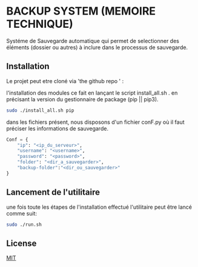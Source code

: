 # BACKUP SYSTEM (MEMOIRE TECHNIQUE)

Systéme de Sauvegarde automatique qui permet de selectionner des éléments (dossier ou autres) à inclure dans le processus de sauvegarde.

## Installation

Le projet peut etre cloné via 'the github repo ' : 

l'installation des modules ce fait en lançant le script install_all.sh . 
en précisant la version du gestionnaire de package (pip || pip3).

```bash
sudo ./install_all.sh pip
```
dans les fichiers présent, nous disposons d'un fichier conF.py où il faut préciser les informations de sauvegarde.

```python
Conf = {
    "ip": "<ip_du_serveur>",
    "username": "<username>",
    "password": "<password>",
    "folder": "<dir_a_sauvegarder>",
    "backup-folder":"<dir_ou_sauvegarder>"
}
```
## Lancement de l'utilitaire

une fois toute les étapes de l'installation effectué l'utilitaire peut être lancé comme suit:

```bash
sudo ./run.sh
```


## License
[MIT](https://choosealicense.com/licenses/mit/)
